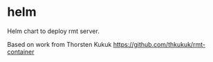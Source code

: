 # helm

Helm chart to deploy rmt server.

Based on work from Thorsten Kukuk https://github.com/thkukuk/rmt-container